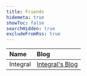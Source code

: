 ```yaml
---
title: Friends
hidemeta: true
showToc: false
searchHidden: true
excludeFromRss: true
---
```


| Name | Blog |
| :--- | :--- |
| Integral | [Integral's Blog](https://blog.i7.homes) |
